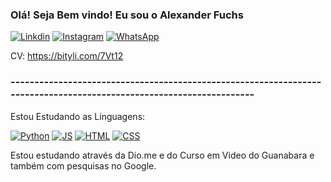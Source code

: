 
### Olá! Seja Bem vindo! Eu sou o Alexander Fuchs 
[![Linkdin](https://img.shields.io/badge/LinkedIn-0077B5?style=for-the-badge&logo=linkedin&logoColor=white)](https://www.linkedin.com/in/alexander-soares-1479aa1a0)
[![Instagram](https://img.shields.io/badge/Instagram-E4405F?style=for-the-badge&logo=instagram&logoColor=white)](https://www.instagram.com/Alex.Fuchs/)
[![WhatsApp](https://img.shields.io/badge/WhatsApp-25D366?style=for-the-badge&logo=whatsapp&logoColor=white)](https://wa.me/5513991161277)

CV: https://bityli.com/7Vt12


### --------------------------------------------------------------------------------------------------------------------

Estou Estudando as Linguagens:

[![Python](https://img.shields.io/badge/Python-3776AB?style=for-the-badge&logo=python&logoColor=white)]()
[![JS](https://img.shields.io/badge/JavaScript-F7DF1E?style=for-the-badge&logo=javascript&logoColor=black)]()
[![HTML](https://img.shields.io/badge/HTML-239120?style=for-the-badge&logo=html5&logoColor=white)]()
[![CSS](https://img.shields.io/badge/CSS3-1572B6?style=for-the-badge&logo=css3&logoColor=white)]()


Estou estudando através da Dio.me e do Curso em Video do Guanabara e também com pesquisas no Google.
